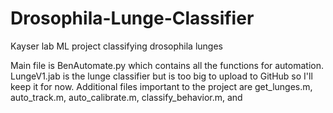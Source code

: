 # Drosophila-Lunge-Classifier
Kayser lab ML project classifying drosophila lunges 

Main file is BenAutomate.py which contains all the functions for automation. LungeV1.jab is the lunge classifier but is too big to upload to GitHub so I'll keep it for now. Additional files important to the project are get_lunges.m, auto_track.m, auto_calibrate.m, classify_behavior.m, and 
